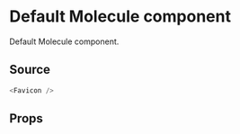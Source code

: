 # Default Molecule component

Default Molecule component.

## Source
```js
<Favicon />
```

## Props


